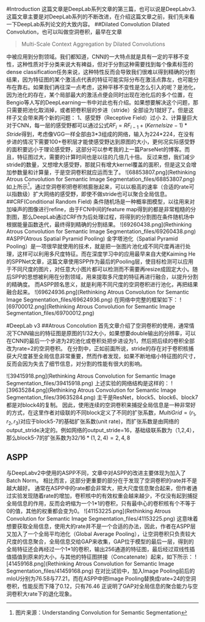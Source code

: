 #Introduction
这篇文章是DeepLab系列文章的第三篇，也可以说是DeepLabv3. 这篇文章主要是对DeepLab系列的不断改进，在介绍这篇文章之前，我们先来看一下DeepLab系列论文的大致内容。
##Dilated Convolution
Dilated Convolution，也可以叫做空洞卷积，最早在文章
>Multi-Scale Context Aggregation by Dilated Convolutions

中被应用到分割领域。我们都知道，CNN的一大特点就是具有一定的平移不变性，这种性质对于分类来说大有裨益，但对于分割这种需要找到每个像素标签的dense classification任务来说，这种特性反而会导致我们很难以得到精确的分割结果，因为特征图的某个激活点代表的特征可能实际分布在激活点靠左，也可能分布在靠右。如果我们再往深一点考虑，这种平移不变性是怎么引入的呢？是池化，因为池化的存在，某个局部最大的激活点便会同时出现在池化后的多个位置，在Bengio等人写的DeepLearning一书中对此也有介绍。如果想要解决这个问题，那只需要把池化取消掉，或者把卷积层的步进（stride）全部设为1就好了。但是这样子又会带来两个新的问题：
    1、感受野（Receptive Field）过小
    2、计算量巨大
对于CNN，每一层的感受野都可以通过公式$RF_i = RF_{i-1}+(Kernelsize-1)*Stride$得到，考虑像VGG一样全部由3\*3组成的网络，输入为224\*224，在没有步进的情况下需要100+卷积层才能使感受野达到原图的大小，更何况实际感受野的面积要远小于理论感受野，这部分可以参考我的上一篇ParseNet的博客。而且，特征图过大，需要的计算时间也是以往的几倍几十倍。
反过来想，我们减少stride的数量，又想增大感受野，那就只有增大kernel覆盖的面积，但是这又会增加参数量和计算量，于是空洞卷积就应运而生了。
![68853807.png](Rethinking Atrous Convolution for Semantic Image Segmentation_files/68853807.png)
如上所示[^1]，通过空洞卷积把卷积核膨胀起来，可以以极高的速率（合适的rate可以指数级）扩大网络的感受野，即使不做stride也可以聚合全局信息。
##CRF(Conditional Random Field)
条件随机场是一种概率图模型，以往用来对加噪声的图像进行refine，由于FCN中间的feature map得到的都是非常粗糙的分割图，那么DeepLab通过CRF作为后处理过程，将得到的分割图在条件随机场中根据能量函数迭代，最终得到精确的分割结果。
![69260438.png](Rethinking Atrous Convolution for Semantic Image Segmentation_files/69260438.png)
#ASPP(Atrous Spatial Pyramid Pooling)
金字塔池化（Spatial Pyramid Pooling）是一项很早就使用的技术，就是把一张图片池化成不同尺度再进行处理，这样可以利用多尺度特征。而在深度学习中的应用最早来自大佬Kaiming He的SPPNet文章，这篇文章使用SPP作为最后的Pooling层，使目标检测可以应用于不同尺度的图片，对任意大小图片都可以检测而不需要再resize成固定大小。随后SPP的思想被利用在分割领域，用来提取多尺度的特征再进行融合，以提升分割的精确度。
而ASPP顾名思义，就是利用不同尺度的空洞卷积进行池化，再把结果融合起来。
![69624936.png](Rethinking Atrous Convolution for Semantic Image Segmentation_files/69624936.png)
在网络中完整的框架如下：
![69700012.png](Rethinking Atrous Convolution for Semantic Image Segmentation_files/69700012.png)

#DeepLab v3
##Atrous Concolution
首先文章介绍了空洞卷积的使用，通常情况下CNN输出的特征图是原图的1/32大小，如果想要double输出的分辨率，可以在CNN的最后一个步进为2的池化或卷积处把步进设为1，然后把后续的卷积全部改为rate=2的空洞卷积。
在分割中，正如前面所说，stride的存在对于卷积核捕获大尺度甚至全局信息非常重要，然而作者发现，如果不断地缩小特征图的尺寸，反而会因为失去了细节信息，对分割的性能有很大的影响。

![39415918.png](Rethinking Atrous Convolution for Semantic Image Segmentation_files/39415918.png)
上述实验的网络结构是这样的：
![39635284.png](Rethinking Atrous Convolution for Semantic Image Segmentation_files/39635284.png)
主干是ResNet，block5、block6、block7都是对block4的复制。
因此，使用连续的空洞卷积来捕捉全局信息是一种非常好的方式，在这里作者对级联的不同block定义了不同的扩张系数，$MultiGrid=(r_1,r_2,r_3)$对应于block5-7的基础扩张系数(unit rate)，而扩张系数是由网络的output_stride决定的。例如网络的output_stride=16，基础级联系数为（1,2,4），那么block5-7的扩张系数为$32/16*(1,2,4)=2,4,8$
## ASPP
与DeepLabv2中使用的ASPP不同，文章中对ASPP的改进主要体现为加入了Batch Norm。
相比而言，这部分更重要的部分在于发现了空洞卷积的rate并不是越大越好。
通常在ASPP中的rate都会非常大，把大尺度信息聚合起来，但作者通过实验发现随着rate的增加，卷积核中的有效权重会越来越少，不仅没有起到捕捉全局信息的作用，反而会坍缩为一个1\*1的卷积，只有最中心的卷积核有个不等于0的值，其他的权重都会变为0。
![41153225.png](Rethinking Atrous Convolution for Semantic Image Segmentation_files/41153225.png)
这意味着想要获取全局信息，使用大的rate并不是一个合适的办法，因此，作者在ASPP层又加入了一个全局平均池化（Global Average Pooling），让空洞卷积只负责较大尺度的信息聚合，全局信息交给GAP来收集，GAP位于模型的最后一层，得到的全局特征还会再经过一个1\*1的卷积，输出256通道的特征图，最后经过双线性插值插值到原来的大小，与其他的特征图拼接（Concatenate）起来，如下所示：
![41459168.png](Rethinking Atrous Convolution for Semantic Image Segmentation_files/41459168.png)
在对比试验中，加入Image Pooling前后的mIoU分别为76.58与77.21，而在ASPP中把Image Pooling替换成rate=24的空洞卷积，性能反而下降了0.12，只有76.46
正说明了GAP对全局信息的聚合能力与空洞卷积大rate下的退化现象。
[^1]:图片来源：Understanding Convolution for Semantic Segmentation